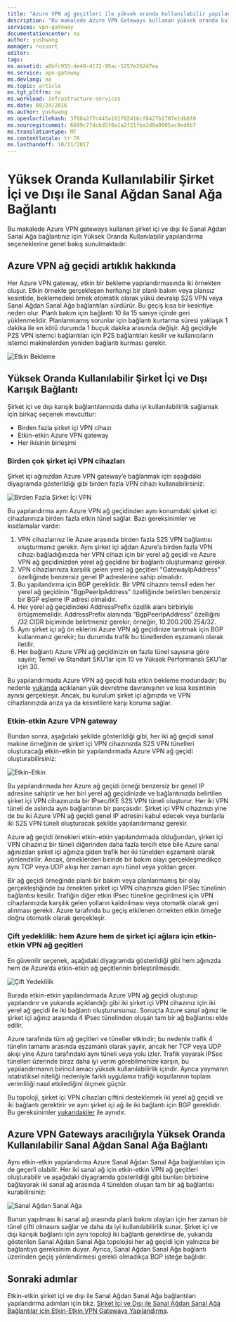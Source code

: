 ```yaml
---
title: "Azure VPN ağ geçitleri ile yüksek oranda kullanılabilir yapılandırmaları genel bakış | Microsoft Docs"
description: "Bu makalede Azure VPN Gateways kullanan yüksek oranda kullanılabilir yapılandırma seçeneklerine genel bakış sunulmaktadır."
services: vpn-gateway
documentationcenter: na
author: yushwang
manager: rossort
editor: 
tags: 
ms.assetid: a8bfc955-de49-4172-95ac-5257e262d7ea
ms.service: vpn-gateway
ms.devlang: na
ms.topic: article
ms.tgt_pltfrm: na
ms.workload: infrastructure-services
ms.date: 09/24/2016
ms.author: yushwang
ms.openlocfilehash: 3708a2f7c445a161f02416cf8427b1707e1db8f0
ms.sourcegitcommit: 6699c77dcbd5f8a1a2f21fba3d0a0005ac9ed6b7
ms.translationtype: MT
ms.contentlocale: tr-TR
ms.lasthandoff: 10/11/2017
---
```

# <a name="highly-available-cross-premises-and-vnet-to-vnet-connectivity"></a>Yüksek Oranda Kullanılabilir Şirket İçi ve Dışı ile Sanal Ağdan Sanal Ağa Bağlantı
Bu makalede Azure VPN gateways kullanan şirket içi ve dışı ile Sanal Ağdan Sanal Ağa bağlantınız için Yüksek Oranda Kullanılabilir yapılandırma seçeneklerine genel bakış sunulmaktadır.

## <a name = "activestandby"></a>Azure VPN ağ geçidi artıklık hakkında
Her Azure VPN gateway, etkin bir bekleme yapılandırmasında iki örnekten oluşur. Etkin örnekte gerçekleşen herhangi bir planlı bakım veya plansız kesintide, beklemedeki örnek otomatik olarak yükü devralıp S2S VPN veya Sanal Ağdan Sanal Ağa bağlantıları sürdürür. Bu geçiş kısa bir kesintiye neden olur. Planlı bakım için bağlantı 10 ila 15 saniye içinde geri yüklenmelidir. Planlanmamış sorunlar için bağlantı kurtarma süresi yaklaşık 1 dakika ile en kötü durumda 1 buçuk dakika arasında değişir. Ağ geçidiyle P2S VPN istemci bağlantıları için P2S bağlantıları kesilir ve kullanıcıların istemci makinelerden yeniden bağlantı kurması gerekir.

![Etkin Bekleme](./media/vpn-gateway-highlyavailable/active-standby.png)

## <a name="highly-available-cross-premises-connectivity"></a>Yüksek Oranda Kullanılabilir Şirket İçi ve Dışı Karışık Bağlantı
Şirket içi ve dışı karışık bağlantılarınızda daha iyi kullanılabilirlik sağlamak için birkaç seçenek mevcuttur:

* Birden fazla şirket içi VPN cihazı
* Etkin-etkin Azure VPN gateway
* Her ikisinin birleşimi

### <a name = "activeactiveonprem"></a>Birden çok şirket içi VPN cihazları
Şirket içi ağınızdan Azure VPN gateway’e bağlanmak için aşağıdaki diyagramda gösterildiği gibi birden fazla VPN cihazı kullanabilirsiniz:

![Birden Fazla Şirket İçi VPN](./media/vpn-gateway-highlyavailable/multiple-onprem-vpns.png)

Bu yapılandırma aynı Azure VPN ağ geçidinden aynı konumdaki şirket içi cihazlarınıza birden fazla etkin tünel sağlar. Bazı gereksinimler ve kısıtlamalar vardır:

1. VPN cihazlarınız ile Azure arasında birden fazla S2S VPN bağlantısı oluşturmanız gerekir. Aynı şirket içi ağdan Azure’a birden fazla VPN cihazı bağladığınızda her VPN cihazı için bir yerel ağ geçidi ve Azure VPN ağ geçidinizden yerel ağ geçidine bir bağlantı oluşturmanız gerekir.
2. VPN cihazlarınıza karşılık gelen yerel ağ geçitleri "GatewayIpAddress" özelliğinde benzersiz genel IP adreslerine sahip olmalıdır.
3. Bu yapılandırma için BGP gereklidir. Bir VPN cihazını temsil eden her yerel ağ geçidinin "BgpPeerIpAddress" özelliğinde belirtilen benzersiz bir BGP eşleme IP adresi olmalıdır.
4. Her yerel ağ geçidindeki AddressPrefix özellik alanı birbiriyle örtüşmemelidir. AddressPrefix alanında “BgpPeerIpAddress” özelliğini /32 CIDR biçiminde belirtmeniz gerekir; örneğin, 10.200.200.254/32.
5. Aynı şirket içi ağ ön eklerini Azure VPN ağ geçidinize tanıtmak için BGP kullanmanız gerekir; bu durumda trafik bu tünellerden eşzamanlı olarak iletilir.
6. Her bağlantı Azure VPN ağ geçidinizin en fazla tünel sayısına göre sayılır; Temel ve Standart SKU’lar için 10 ve Yüksek Performanslı SKU’lar için 30. 

Bu yapılandırmada Azure VPN ağ geçidi hala etkin bekleme modundadır; bu nedenle [yukarıda](#activestandby) açıklanan yük devretme davranışının ve kısa kesintinin aynısı gerçekleşir. Ancak, bu kurulum şirket içi ağınızda ve VPN cihazlarınızda arıza ya da kesintilere karşı koruma sağlar.

### <a name="active-active-azure-vpn-gateway"></a>Etkin-etkin Azure VPN gateway
Bundan sonra, aşağıdaki şekilde gösterildiği gibi, her iki ağ geçidi sanal makine örneğinin de şirket içi VPN cihazınızda S2S VPN tünelleri oluşturacağı etkin-etkin bir yapılandırmada Azure VPN ağ geçidi oluşturabilirsiniz:

![Etkin-Etkin](./media/vpn-gateway-highlyavailable/active-active.png)

Bu yapılandırmada her Azure ağ geçidi örneği benzersiz bir genel IP adresine sahiptir ve her biri yerel ağ geçidinizde ve bağlantınızda belirtilen şirket içi VPN cihazınızda bir IPsec/IKE S2S VPN tüneli oluşturur. Her iki VPN tüneli de aslında aynı bağlantının bir parçasıdır. Şirket içi VPN cihazınızı yine de bu iki Azure VPN ağ geçidi genel IP adresini kabul edecek veya bunlarla iki S2S VPN tüneli oluşturacak şekilde yapılandırmanız gerekir.

Azure ağ geçidi örnekleri etkin-etkin yapılandırmada olduğundan, şirket içi VPN cihazınız bir tüneli diğerinden daha fazla tercih etse bile Azure sanal ağınızdan şirket içi ağınıza giden trafik her iki tünelden eşzamanlı olarak yönlendirilir. Ancak, örneklerden birinde bir bakım olayı gerçekleşmedikçe aynı TCP veya UDP akışı her zaman aynı tünel veya yoldan geçer.

Bir ağ geçidi örneğinde planlı bir bakım veya planlanmamış bir olay gerçekleştiğinde bu örnekten şirket içi VPN cihazınıza giden IPSec tünelinin bağlantısı kesilir. Trafiğin diğer etkin IPsec tüneline geçirilmesi için VPN cihazlarınızda karşılık gelen yolların kaldırılması veya otomatik olarak geri alınması gerekir. Azure tarafında bu geçiş etkilenen örnekten etkin örneğe doğru otomatik olarak gerçekleşir.

### <a name="dual-redundancy-active-active-vpn-gateways-for-both-azure-and-on-premises-networks"></a>Çift yedeklilik: hem Azure hem de şirket içi ağlara için etkin-etkin VPN ağ geçitleri
En güvenilir seçenek, aşağıdaki diyagramda gösterildiği gibi hem ağınızda hem de Azure’da etkin-etkin ağ geçitlerinin birleştirilmesidir.

![Çift Yedeklilik](./media/vpn-gateway-highlyavailable/dual-redundancy.png)

Burada etkin-etkin yapılandırmada Azure VPN ağ geçidi oluşturup yapılandırır ve yukarıda açıklandığı gibi iki şirket içi VPN cihazınız için iki yerel ağ geçidi ile iki bağlantı oluşturursunuz. Sonuçta Azure sanal ağınız ile şirket içi ağınız arasında 4 IPsec tünelinden oluşan tam bir ağ bağlantısı elde edilir.

Azure tarafında tüm ağ geçitleri ve tüneller etkindir; bu nedenle trafik 4 tünelin tamamı arasında eşzamanlı olarak yayılır, ancak her TCP veya UDP akışı yine Azure tarafındaki aynı tüneli veya yolu izler. Trafik yayarak IPSec tünelleri üzerinde biraz daha iyi verim görebilmenize karşın, bu yapılandırmanın birincil amacı yüksek kullanılabilirlik içindir. Ayrıca yaymanın istatistiksel niteliği nedeniyle farklı uygulama trafiği koşullarının toplam verimliliği nasıl etkilediğini ölçmek güçtür.

Bu topoloji, şirket içi VPN cihazları çiftini desteklemek iki yerel ağ geçidi ve iki bağlantı gerektirir ve aynı şirket içi ağ ile iki bağlantı için BGP gereklidir. Bu gereksinimler [yukarıdakiler](#activeactiveonprem) ile aynıdır. 

## <a name="highly-available-vnet-to-vnet-connectivity-through-azure-vpn-gateways"></a>Azure VPN Gateways aracılığıyla Yüksek Oranda Kullanılabilir Sanal Ağdan Sanal Ağa Bağlantı
Aynı etkin-etkin yapılandırma Azure Sanal Ağdan Sanal Ağa bağlantıları için de geçerli olabilir. Her iki sanal ağ için etkin-etkin VPN ağ geçitleri oluşturabilir ve aşağıdaki diyagramda gösterildiği gibi bunları birbirine bağlayarak iki sanal ağ arasında 4 tünelden oluşan tam bir ağ bağlantısı kurabilirsiniz:

![Sanal Ağdan Sanal Ağa](./media/vpn-gateway-highlyavailable/vnet-to-vnet.png)

Bunun yapılması iki sanal ağ arasında planlı bakım olayları için her zaman bir tünel çifti olmasını sağlar ve daha da iyi kullanılabilirlik sunar. Şirket içi ve dışı karışık bağlantı için aynı topoloji iki bağlantı gerektirse de, yukarıda gösterilen Sanal Ağdan Sanal Ağa topolojisi her ağ geçidi için yalnızca bir bağlantıya gereksinim duyar. Ayrıca, Sanal Ağdan Sanal Ağa bağlantı üzerinden geçiş yönlendirmesi gerekli olmadıkça BGP isteğe bağlıdır.

## <a name="next-steps"></a>Sonraki adımlar
Etkin-etkin şirket içi ve dışı ile Sanal Ağdan Sanal Ağa bağlantıları yapılandırma adımları için bkz. [Şirket İçi ve Dışı ile Sanal Ağdan Sanal Ağa Bağlantılar için Etkin-Etkin VPN Gateways Yapılandırma](vpn-gateway-activeactive-rm-powershell.md).

